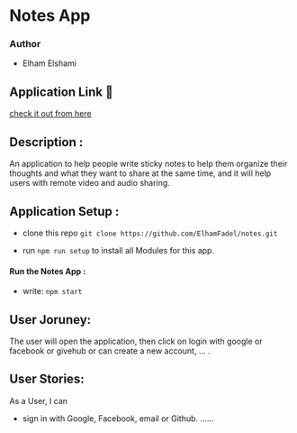 # Notes App
### Author

- Elham Elshami
## Application Link :link:

[check it out from here]()
## Description :


An application to help people write sticky notes to help them organize their thoughts and what they want to share at the same time, and it will help users with remote video and audio sharing.

## Application Setup :

- clone this repo
  `git clone https://github.com/ElhamFadel/notes.git`

- run `npm run setup` to install all Modules for this app.

#### Run the Notes App :

- write: `npm start`
## User Joruney:

The user will open the application, then click on login with google or facebook or givehub or can create a new account, ... .

## User Stories:

As a User, I can

- sign in with Google, Facebook, email or Github. 
...... 
